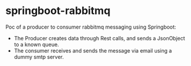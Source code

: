 # springboot-rabbitmq
Poc of a producer to consumer rabbitmq messaging using Springboot:

* The Producer creates data through Rest calls, and sends a JsonObject to a known queue.
* The consumer receives and sends the message via email using a dummy smtp server.
